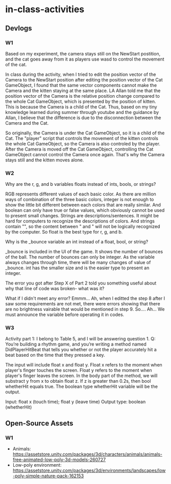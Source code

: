 # in-class-activities
## Devlogs
### W1


Based on my experiment, the camera stays still on the NewStart postition, and the cat goes away from it as players use wasd to control the movement of the cat. 

In class during the activity, when I tried to edit the position vector of the Camera to the NewStart position after editing the position vector of the Cat GameObject, I found that the same vector components cannot make the Camera and the kitten staying at the same place. LA Allan told me that the position vector of the Camera is the relative position change compared to the whole Cat GameObject, which is presented by the position of kitten. This is because the Camera is a child of the Cat. Thus, based on my tiny knowledge learned during summer through youtube and the guidance by Allan, I believe that the difference is due to the disconnection between the Camera and the Cat.

So originally, the Camera is under the Cat GameObject, so it is a child of the Cat. The "player" script that controls the movement of the kitten controls the whole Cat GameObject, so the Camera is also controled by the player. After the Camera is moved off the Cat GameObject, controlling the Cat GameObject cannot control the Camera once again. That's why the Camera stays still and the kitten moves alone.


### W2

Why are the r, g, and b variables floats instead of ints, bools, or strings?

RGB represents different values of each basic color. As there are million ways of combination of the three basic colors, integer is not enough to show the little bit different between each colors that are really similar. And boolean can only have true or false values, which obviously cannot be used to present small changes. Strings are descriptions/sentences. It might be hard for computers to recognize the descriptions of colors. And strings contain "", so the content between " and " will not be logically recognized by the computer. So float is the best type for r, g, and b.


Why is the _bounce variable an int instead of a float, bool, or string?

_bounce is included in the UI of the game. It shows the number of bounces of the ball. The number of bounces can only be integer. As the variable always changes through time, there will be many changes of value of _bounce. int has the smaller size and is the easier type to present an integer.


The error you got after Step X of Part 2 told you something useful about why that line of code was broken- what was it?

What if I didn't meet any error? Emmm... 
Ah, when I editted the step 8 after I saw some requirements are not met, there were errors showing that there are no brightness vairable that would be mentioned in step 9. So.... Ah... We must announce the variable before operating it in codes.



### W3
Activity part 1: 
I belong to Table 5, and I will be answering question 1.
Q: You’re building a rhythm game, and you’re writing a method named DidPlayerHitBeat that tells you whether or not the player accurately hit a beat based on the time that they pressed a key.

The input will include float x and float y. Float x refers to the moment when player's finger touches the screen. Float y refers to the moment when player's finger leaves the screen. In the body part of the method, we will substract y from x to obtain float z. If z is greater than 0.2s, then bool whetherHit equals true. The boolean type whetherHit variable will be the output.

Input: float x (touch time); float y (leave time)
Output type: boolean (whetherHit)


## Open-Source Assets
### W1
- Animals: https://assetstore.unity.com/packages/3d/characters/animals/animals-free-animated-low-poly-3d-models-260727 
- Low-poly environment: https://assetstore.unity.com/packages/3d/environments/landscapes/low-poly-simple-nature-pack-162153 